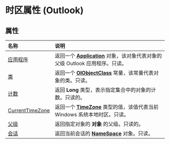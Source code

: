 
# 时区属性 (Outlook)

## 属性



|**名称**|**说明**|
|:-----|:-----|
|[应用程序](dffe9b97-2945-e479-6d03-c6166e29674b.md)|返回一个  **[Application](797003e7-ecd1-eccb-eaaf-32d6ddde8348.md)** 对象，该对象代表对象的父级 Outlook 应用程序。只读。|
|[类](531ba223-649f-8fbe-35de-240680ffabc1.md)|返回一个  **[OlObjectClass](33d724b3-df3c-2a7f-a80f-93b66d96f588.md)** 常量，该常量代表对象的类。只读。|
|[计数](be4bd1d0-e9a9-0b9d-0b9e-1c8085a50f9f.md)|返回 **Long** 类型，表示指定集合中的对象的计数。只读的。|
|[CurrentTimeZone](edd88919-3afb-1896-ffcc-f0de21035a5f.md)|返回一个  **[TimeZone](b27da70d-e545-cc13-9529-cfd327ab7a7c.md)** 类型的值，该值代表当前 Windows 系统本地时区。只读。|
|[父级](7b5c4899-3d0b-9014-7341-b8faeeb39674.md)|返回指定对象的 **对象** 的父级。只读的。|
|[会话](e4d6ca4d-914d-405c-8765-6ca1f97a9472.md)|返回当前会话的  **[NameSpace](f0dcaa19-07f5-5d42-a3bf-2e42b7885644.md)** 对象。只读。|
